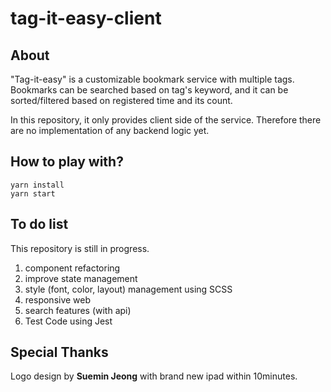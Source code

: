 # tag-it-easy-client

## About

"Tag-it-easy" is a customizable bookmark service with multiple tags. Bookmarks can be searched based on tag's keyword, and it can be sorted/filtered based on registered time and its count.

In this repository, it only provides client side of the service. Therefore there are no implementation of any backend logic yet.

## How to play with?

```
yarn install
yarn start
```

## To do list

This repository is still in progress.

1. component refactoring
2. improve state management
3. style (font, color, layout) management using SCSS
4. responsive web
5. search features (with api)
6. Test Code using Jest

## Special Thanks

Logo design by **Suemin Jeong** with brand new ipad within 10minutes.
